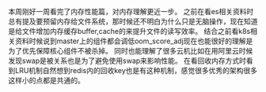 本周刚好一周看完了内存性能篇，对内存理解更近一步。
之前在看es相关资料时总有提及要预留内存给文件系统，那时候还不明白为什么只是无脑操作，现在知道是给文件增加内存缓存buffer,cache的来提升文件的读写效率。
结合之前看k8s相关资料时候说到master上的组件都会调低oom_score_adj现在也能很好的理解是为了优先保障核心组件不被杀掉。
同时也能理解了很多云机比如在用阿里云时候发现swap是被关系也是为了避免使用swap来影响性能。
在看回收内存方式时看到LRU机制自然想到redis内的回收key也是有这种机制，感觉很多优秀的架构很多这样小的点都是共通的。
